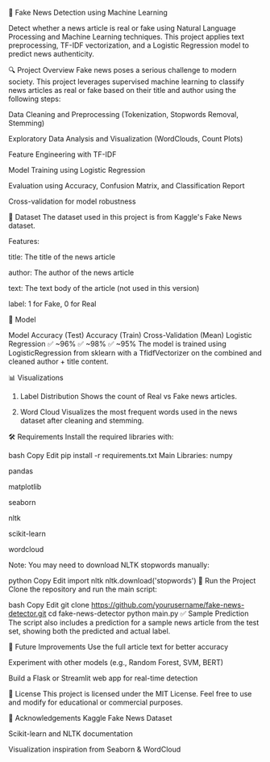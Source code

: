 📰 Fake News Detection using Machine Learning

Detect whether a news article is real or fake using Natural Language Processing and Machine Learning techniques. This project applies text preprocessing, TF-IDF vectorization, and a Logistic Regression model to predict news authenticity.

🔍 Project Overview
Fake news poses a serious challenge to modern society. This project leverages supervised machine learning to classify news articles as real or fake based on their title and author using the following steps:

Data Cleaning and Preprocessing (Tokenization, Stopwords Removal, Stemming)

Exploratory Data Analysis and Visualization (WordClouds, Count Plots)

Feature Engineering with TF-IDF

Model Training using Logistic Regression

Evaluation using Accuracy, Confusion Matrix, and Classification Report

Cross-validation for model robustness

📁 Dataset
The dataset used in this project is from Kaggle's Fake News dataset.

Features:

title: The title of the news article

author: The author of the news article

text: The text body of the article (not used in this version)

label: 1 for Fake, 0 for Real

🧠 Model

Model	Accuracy (Test)	Accuracy (Train)	Cross-Validation (Mean)
Logistic Regression	✅ ~96%	✅ ~98%	✅ ~95%
The model is trained using LogisticRegression from sklearn with a TfidfVectorizer on the combined and cleaned author + title content.

📊 Visualizations
1. Label Distribution
Shows the count of Real vs Fake news articles.

2. Word Cloud
Visualizes the most frequent words used in the news dataset after cleaning and stemming.

🛠️ Requirements
Install the required libraries with:

bash
Copy
Edit
pip install -r requirements.txt
Main Libraries:
numpy

pandas

matplotlib

seaborn

nltk

scikit-learn

wordcloud

Note: You may need to download NLTK stopwords manually:

python
Copy
Edit
import nltk
nltk.download('stopwords')
🚀 Run the Project
Clone the repository and run the main script:

bash
Copy
Edit
git clone https://github.com/yourusername/fake-news-detector.git
cd fake-news-detector
python main.py
✅ Sample Prediction
The script also includes a prediction for a sample news article from the test set, showing both the predicted and actual label.

📌 Future Improvements
Use the full article text for better accuracy

Experiment with other models (e.g., Random Forest, SVM, BERT)

Build a Flask or Streamlit web app for real-time detection

📄 License
This project is licensed under the MIT License. Feel free to use and modify for educational or commercial purposes.

🙌 Acknowledgements
Kaggle Fake News Dataset

Scikit-learn and NLTK documentation

Visualization inspiration from Seaborn & WordCloud

